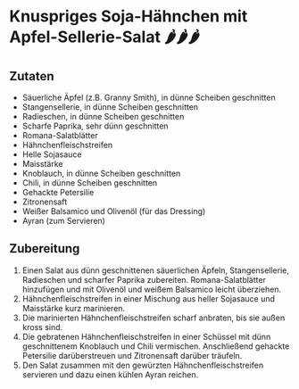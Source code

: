 # Knuspriges Soja-Hähnchen mit Apfel-Sellerie-Salat 🌶️🌶️🌶️

## Zutaten
- Säuerliche Äpfel (z.B. Granny Smith), in dünne Scheiben geschnitten
- Stangensellerie, in dünne Scheiben geschnitten
- Radieschen, in dünne Scheiben geschnitten
- Scharfe Paprika, sehr dünn geschnitten
- Romana-Salatblätter
- Hähnchenfleischstreifen
- Helle Sojasauce
- Maisstärke
- Knoblauch, in dünne Scheiben geschnitten
- Chili, in dünne Scheiben geschnitten
- Gehackte Petersilie
- Zitronensaft
- Weißer Balsamico und Olivenöl (für das Dressing)
- Ayran (zum Servieren)

## Zubereitung
1. Einen Salat aus dünn geschnittenen säuerlichen Äpfeln, Stangensellerie, Radieschen und scharfer Paprika zubereiten. Romana-Salatblätter hinzufügen und mit Olivenöl und weißem Balsamico leicht überziehen.
2. Hähnchenfleischstreifen in einer Mischung aus heller Sojasauce und Maisstärke kurz marinieren.
3. Die marinierten Hähnchenfleischstreifen scharf anbraten, bis sie außen kross sind.
4. Die gebratenen Hähnchenfleischstreifen in einer Schüssel mit dünn geschnittenem Knoblauch und Chili vermischen. Anschließend gehackte Petersilie darüberstreuen und Zitronensaft darüber träufeln.
5. Den Salat zusammen mit den gewürzten Hähnchenfleischstreifen servieren und dazu einen kühlen Ayran reichen.
